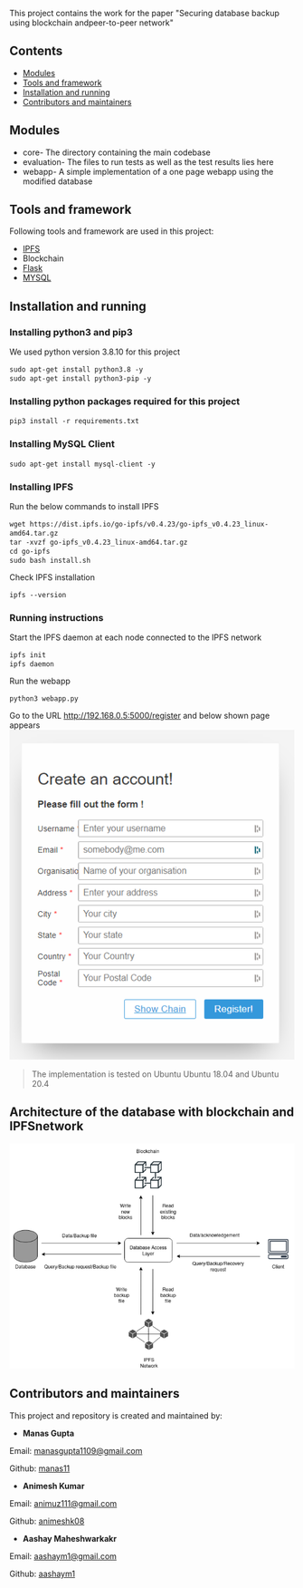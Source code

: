 This project contains the work for the paper "Securing database backup using blockchain andpeer-to-peer network" 

## Contents

  - [Modules ](#modules-)
  - [Tools and framework ](#tools-and-framework-)
  - [Installation and running ](#installation-and-running-)
  - [Contributors and maintainers ](#contributors-and-maintainers-)


## Modules 
* core- The directory containing the main codebase
* evaluation- The files to run tests as well as the test results lies here
* webapp- A simple implementation of a one page webapp using the modified database

## Tools and framework 

Following tools and framework are used in this project:

* [IPFS](https://ipfs.io/)
* Blockchain
* [Flask](https://flask.palletsprojects.com/en/2.0.x/)
* [MYSQL](https://www.mysql.com/)


## Installation and running 

### Installing python3 and pip3
We used python version 3.8.10 for this project
```
sudo apt-get install python3.8 -y
sudo apt-get install python3-pip -y
```

### Installing python packages required for this project
```
pip3 install -r requirements.txt
```

### Installing MySQL Client
```
sudo apt-get install mysql-client -y
```

### Installing IPFS

Run the below commands to install IPFS

```
wget https://dist.ipfs.io/go-ipfs/v0.4.23/go-ipfs_v0.4.23_linux-amd64.tar.gz
tar -xvzf go-ipfs_v0.4.23_linux-amd64.tar.gz
cd go-ipfs
sudo bash install.sh
``` 

Check IPFS installation
```
ipfs --version
```

### Running instructions

Start the IPFS daemon at each node connected to the IPFS network

```
ipfs init
ipfs daemon
```

Run the webapp

```
python3 webapp.py
```

Go to the URL http://192.168.0.5:5000/register and below shown page appears
![Register](./images/register-page.png)

> The implementation is tested on Ubuntu Ubuntu 18.04 and Ubuntu 20.4


## Architecture of the database with blockchain and IPFSnetwork
![Architecture of the database with blockchain and IPFSnetwork](./images/p2p_architecture.png)

## Contributors and maintainers 

This project and repository is created and maintained by:

* **Manas Gupta**

 Email: manasgupta1109@gmail.com
    
 Github: [manas11](https://github.com/manas11)
    
* **Animesh Kumar**

 Email: animuz111@gmail.com
    
 Github: [animeshk08](https://github.com/animeshk08)

 * **Aashay Maheshwarkakr**

 Email: aashaym1@gmail.com
    
 Github: [aashaym1](https://github.com/aashaym1)
